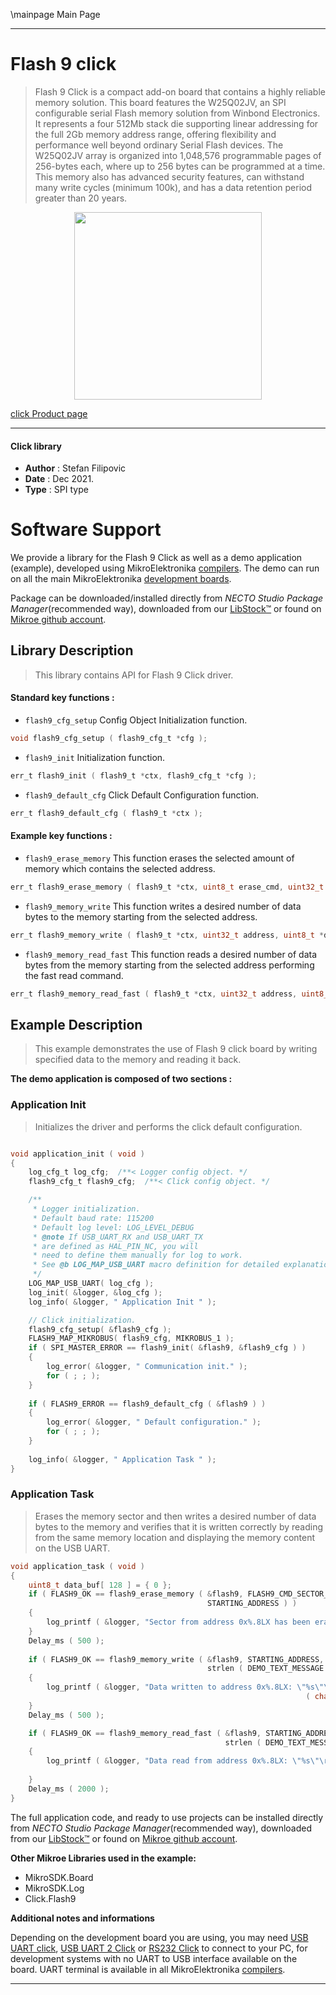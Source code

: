\mainpage Main Page

---
# Flash 9 click

> Flash 9 Click is a compact add-on board that contains a highly reliable memory solution. This board features the W25Q02JV, an SPI configurable serial Flash memory solution from Winbond Electronics. It represents a four 512Mb stack die supporting linear addressing for the full 2Gb memory address range, offering flexibility and performance well beyond ordinary Serial Flash devices. The W25Q02JV array is organized into 1,048,576 programmable pages of 256-bytes each, where up to 256 bytes can be programmed at a time. This memory also has advanced security features, can withstand many write cycles (minimum 100k), and has a data retention period greater than 20 years.

<p align="center">
  <img src="https://download.mikroe.com/images/click_for_ide/flash9_click.png" height=300px>
</p>

[click Product page](https://www.mikroe.com/flash-9-click)

---


#### Click library

- **Author**        : Stefan Filipovic
- **Date**          : Dec 2021.
- **Type**          : SPI type


# Software Support

We provide a library for the Flash 9 Click
as well as a demo application (example), developed using MikroElektronika
[compilers](https://www.mikroe.com/necto-studio).
The demo can run on all the main MikroElektronika [development boards](https://www.mikroe.com/development-boards).

Package can be downloaded/installed directly from *NECTO Studio Package Manager*(recommended way), downloaded from our [LibStock&trade;](https://libstock.mikroe.com) or found on [Mikroe github account](https://github.com/MikroElektronika/mikrosdk_click_v2/tree/master/clicks).

## Library Description

> This library contains API for Flash 9 Click driver.

#### Standard key functions :

- `flash9_cfg_setup` Config Object Initialization function.
```c
void flash9_cfg_setup ( flash9_cfg_t *cfg );
```

- `flash9_init` Initialization function.
```c
err_t flash9_init ( flash9_t *ctx, flash9_cfg_t *cfg );
```

- `flash9_default_cfg` Click Default Configuration function.
```c
err_t flash9_default_cfg ( flash9_t *ctx );
```

#### Example key functions :

- `flash9_erase_memory` This function erases the selected amount of memory which contains the selected address.
```c
err_t flash9_erase_memory ( flash9_t *ctx, uint8_t erase_cmd, uint32_t address );
```

- `flash9_memory_write` This function writes a desired number of data bytes to the memory starting from the selected address.
```c
err_t flash9_memory_write ( flash9_t *ctx, uint32_t address, uint8_t *data_in, uint16_t len );
```

- `flash9_memory_read_fast` This function reads a desired number of data bytes from the memory starting from the selected address performing the fast read command.
```c
err_t flash9_memory_read_fast ( flash9_t *ctx, uint32_t address, uint8_t *data_out, uint16_t len );
```

## Example Description

> This example demonstrates the use of Flash 9 click board by writing specified data to the memory and reading it back.

**The demo application is composed of two sections :**

### Application Init

> Initializes the driver and performs the click default configuration.

```c

void application_init ( void )
{
    log_cfg_t log_cfg;  /**< Logger config object. */
    flash9_cfg_t flash9_cfg;  /**< Click config object. */

    /** 
     * Logger initialization.
     * Default baud rate: 115200
     * Default log level: LOG_LEVEL_DEBUG
     * @note If USB_UART_RX and USB_UART_TX 
     * are defined as HAL_PIN_NC, you will 
     * need to define them manually for log to work. 
     * See @b LOG_MAP_USB_UART macro definition for detailed explanation.
     */
    LOG_MAP_USB_UART( log_cfg );
    log_init( &logger, &log_cfg );
    log_info( &logger, " Application Init " );

    // Click initialization.
    flash9_cfg_setup( &flash9_cfg );
    FLASH9_MAP_MIKROBUS( flash9_cfg, MIKROBUS_1 );
    if ( SPI_MASTER_ERROR == flash9_init( &flash9, &flash9_cfg ) )
    {
        log_error( &logger, " Communication init." );
        for ( ; ; );
    }
    
    if ( FLASH9_ERROR == flash9_default_cfg ( &flash9 ) )
    {
        log_error( &logger, " Default configuration." );
        for ( ; ; );
    }
    
    log_info( &logger, " Application Task " );
}

```

### Application Task

> Erases the memory sector and then writes a desired number of data bytes to the memory
and verifies that it is written correctly by reading from the same memory location and 
displaying the memory content on the USB UART.

```c
void application_task ( void )
{
    uint8_t data_buf[ 128 ] = { 0 };
    if ( FLASH9_OK == flash9_erase_memory ( &flash9, FLASH9_CMD_SECTOR_ERASE_WITH_4BYTE_ADDRESS, 
                                            STARTING_ADDRESS ) )
    {
        log_printf ( &logger, "Sector from address 0x%.8LX has been erased!\r\n", STARTING_ADDRESS );
    }
    Delay_ms ( 500 );
    
    if ( FLASH9_OK == flash9_memory_write ( &flash9, STARTING_ADDRESS, DEMO_TEXT_MESSAGE, 
                                            strlen ( DEMO_TEXT_MESSAGE ) ) )
    {
        log_printf ( &logger, "Data written to address 0x%.8LX: \"%s\"\r\n", STARTING_ADDRESS, 
                                                                  ( char * ) DEMO_TEXT_MESSAGE );
    }
    Delay_ms ( 500 );

    if ( FLASH9_OK == flash9_memory_read_fast ( &flash9, STARTING_ADDRESS, data_buf, 
                                                strlen ( DEMO_TEXT_MESSAGE ) ) )
    {
        log_printf ( &logger, "Data read from address 0x%.8LX: \"%s\"\r\n\n", STARTING_ADDRESS, 
                                                                              data_buf );
    }
    Delay_ms ( 2000 );
}
```

The full application code, and ready to use projects can be installed directly from *NECTO Studio Package Manager*(recommended way), downloaded from our [LibStock&trade;](https://libstock.mikroe.com) or found on [Mikroe github account](https://github.com/MikroElektronika/mikrosdk_click_v2/tree/master/clicks).

**Other Mikroe Libraries used in the example:**

- MikroSDK.Board
- MikroSDK.Log
- Click.Flash9

**Additional notes and informations**

Depending on the development board you are using, you may need
[USB UART click](https://www.mikroe.com/usb-uart-click),
[USB UART 2 Click](https://www.mikroe.com/usb-uart-2-click) or
[RS232 Click](https://www.mikroe.com/rs232-click) to connect to your PC, for
development systems with no UART to USB interface available on the board. UART
terminal is available in all MikroElektronika
[compilers](https://shop.mikroe.com/compilers).

---

